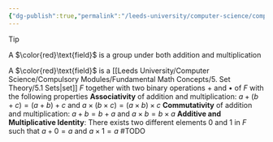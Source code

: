 ```yaml
---
{"dg-publish":true,"permalink":"/leeds-university/computer-science/compulsory-modules/fundamental-math-concepts/fields/"}
---
```


>[!tip]
>A $\color{red}\text{field}$ is a group under both addition and multiplication 

A $\color{red}\text{field}$ is a [[Leeds University/Computer Science/Compulsory Modules/Fundamental Math Concepts/5. Set Theory/5.1 Sets\|set]] $F$ together with two binary operations $+$ and $\bullet$ of $F$ with the following properties
**Associativity** of addition and multiplication:
$a+(b+c)=(a+b)+c$ and $a\times(b\times c)=(a\times b)\times c$
**Commutativity** of addition and multiplication: $a+b=b+a$ and $a\times b=b\times a$
**Additive and Multiplicative Identity**: There exists two different elements $0$ and $1$ in $F$ such that
$a+0=a$ and $a\times 1 = a$
#TODO 
